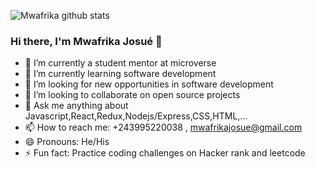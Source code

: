

![Mwafrika github stats](https://github-readme-stats.vercel.app/api?username=mwafrika&show_icons=true&hide_border=true&title_color=ffffff&icon_color=bb2acf&text_color=daf7dc&bg_color=151515)

### Hi there, I'm Mwafrika Josué 👋

 - 🔭 I’m currently a student mentor at microverse 
 - 🌱 I’m currently learning software development
 - 🤔 I’m looking for new opportunities in software development
 - 👯 I’m looking to collaborate on open source projects
 - 💬 Ask me anything about Javascript,React,Redux,Nodejs/Express,CSS,HTML,... 
 - 📫 How to reach me: +243995220038 , mwafrikajosue@gmail.com 
 - 😄 Pronouns: He/His
 - ⚡ Fun fact: Practice coding challenges on Hacker rank and leetcode

